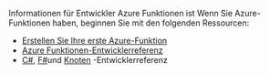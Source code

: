 Informationen für Entwickler Azure Funktionen ist Wenn Sie Azure-Funktionen haben, beginnen Sie mit den folgenden Ressourcen:

* [Erstellen Sie Ihre erste Azure-Funktion](../articles/azure-functions/functions-create-first-azure-function.md)
* [Azure Funktionen-Entwicklerreferenz](../articles/azure-functions/functions-reference.md)
* [C#](../articles/azure-functions/functions-reference-csharp.md), [F#](../articles/azure-functions/functions-reference-fsharp.md)und [Knoten](../articles/azure-functions/functions-reference-node.md) -Entwicklerreferenz
